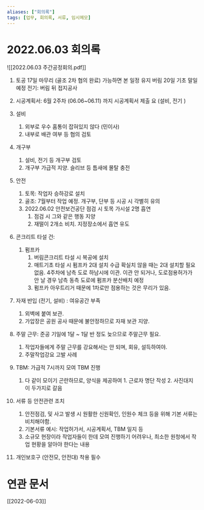 ```yaml
---
aliases: ["회의록"]
tags: [업무, 회의록, 서류, 임시메모]
---
```

# 2022.06.03 회의록

![[2022.06.03 주간공정회의.pdf]]
1. 토공 17일 마무리 (골조 2차 협의 완료) 가능하면 본 일정 유지
버림 20일  기초 말일 예정
전기: 버림 뒤 접지공사

2. 시공계획서: 6월 2주차 (06.06~06.11) 까지 시공계획서 제출 요 (설비, 전기 )
3. 설비
	1. 외부로 우수 홈통이 잡혀있지 않다 (민이사)
	2. 내부로 배관 여부 등 협의 검토
4. 개구부
	1. 설비, 전기 등 개구부 검토
	2. 개구부 가급적 지양. 슬리브 등 틈새에 몰탈 충전
5. 안전
	1. 토목: 작업자 승하강로 설치
	2. 골조: 7월부터 작업 예정. 개구부, 단부 등 시공 시 각별히 유의
	3. 2022.06.02 안전보건공단 점검 시 토목 가시설 2명 흡연
		1. 점검 시 그와 같은 행동 지양
		2. 재떨이 2개소 비치. 지정장소에서 흡연 유도
6. 콘크리트 타설 건:
	1. 펌프카
		1. 버림콘크리트 타설 시 복공에 설치
		2. 매트기초 타설 시 펌프카 2대 설치
		   수급 확실치 않을 때는 2대 설치할 필요 없음.
		   4주차에 남측 도로 하남시에 이관. 이관 안 되거나, 도로점용허가가 안 날 경우 남측 동측 도로에 펌프카 분산배치 예정
		3. 펌프카 아우트리거 때문에 1차로만 점용하는 것은 무리가 있음.
7. 자재 반입 (전기, 설비) : 여유공간 부족
	1. 외벽에 붙여 보관.
	2. 가압장은 공원 공사 때문에 불안정하므로 자재 보관 지양.
8. 주말 근무: 준공 기일에 1달 ~ 1달 반 정도 늦으므로 주말근무 필요.
	1. 작업자들에게 주말 근무를 강요해서는 안 되며, 회유, 설득하여야.
	2. 주말작업강요 고발 사례
9. TBM: 가급적 7시까지 모여 TBM 진행
	1. 다 같이 모이기 곤란하므로, 양식을 제공하여 1. 근로자 명단 작성 2. 사진대지 이 두가지로 갈음
10. 서류 등 안전관련 조치
	1. 안전점검, 및 사고 발생 시 원활한 신원확인, 인원수 체크 등을 위해 기본 서류는 비치해야함.
	2. 기본서류 예시: 작업허가서, 시공계획서, TBM 일지 등
	3. 소규모 현장이라 작업자들이 한데 모여 진행하기 어려우나, 최소한 원청에서 작업 현황을 알아야 한다는 내용
11. 개인보호구 (안전모, 안전대) 착용 필수


# 연관 문서
[[2022-06-03]]